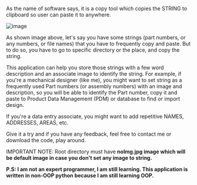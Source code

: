 As the name of software says, it is a copy tool which copies the STRING to clipboard so user can paste it to anywhere. 

![image](https://user-images.githubusercontent.com/14190647/182059184-0d3a79c4-fc61-4035-83ef-2c534fd4feba.png)

As shown image above, let's say you have some strings (part numbers, or any numbers, or file names) that you have to frequently copy and paste. But to do so, you have to go to specific directory or the place, and copy the string. 

This application can help you store those strings with a few word description and an associate image to identify the string. For example, if you're a mechanical designer (like me), you might want to set string as a frequently used Part numbers (or assembly numbers) with an image and description, so you will be able to identify the Part number, copy it and paste to Product Data Management (PDM) or database to find or import design.

If you're a data entry associate, you might want to add repetitive NAMES, ADDRESSES, AREAS, etc. 

Give it a try and if you have any feedback, feel free to contact me or download the code, play around. 

IMPORTANT NOTE: Root directory must have <b>noImg.jpg<b> image which will be default image in case you don't set any image to string. 


P.S: I am not an expert programmer, I am still learning. This application is written in non-OOP python because I am still learning OOP. 
